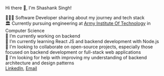 Hi there 👋, I'm Shashank Singh!

<!--
**Shashank-github-code/Shashank-github-code** is a ✨ _special_ ✨ repository because its `README.md` (this file) appears on your GitHub profile.
-->
👨🏻‍💻 Software Developer sharing about my journey and tech stack</br>
🏛️ Currently pursuing engineering at [Army Institute Of Technology](https://www.aitpune.com/) in Computer Science</br> 
🔭 I’m currently working on backend</br>
🌱 I’m currently learning React JS and backend development with Node.js</br>
👯 I'm looking to collaborate on open-source projects, especially those focused on backend development or full-stack web applications</br>
🤔 I'm looking for help with improving my understanding of backend architecture and design patterns</br>
  [LinkedIn](https://www.linkedin.com/in/shashank-singh-a22556253/), [Email](mailto:700singhshashank@gmail.com)

